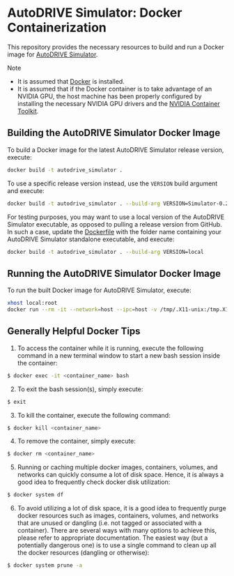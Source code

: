 # AutoDRIVE Simulator: Docker Containerization

This repository provides the necessary resources to build and run a Docker image for [AutoDRIVE Simulator](https://github.com/Tinker-Twins/AutoDRIVE/tree/AutoDRIVE-Simulator).

> [!NOTE]
> - It is assumed that [Docker](https://docs.docker.com/engine/install) is installed.
> - It is assumed that if the Docker container is to take advantage of an NVIDIA GPU, the host machine has been properly configured by installing the necessary NVIDIA GPU drivers and the [NVIDIA Container Toolkit](https://docs.nvidia.com/datacenter/cloud-native/container-toolkit/latest/index.html).

## Building the AutoDRIVE Simulator Docker Image

To build a Docker image for the latest AutoDRIVE Simulator release version, execute:
```bash
docker build -t autodrive_simulator .
```

To use a specific release version instead, use the `VERSION` build argument and execute:
```bash
docker build -t autodrive_simulator . --build-arg VERSION=Simulator-0.2.0
```

For testing purposes, you may want to use a local version of the AutoDRIVE Simulator executable, as opposed to pulling a release version from GitHub. In such a case, update the [Dockerfile](Dockerfile) with the folder name containing your AutoDRIVE Simulator standalone executable, and execute:
```bash
docker build -t autodrive_simulator . --build-arg VERSION=local
```

## Running the AutoDRIVE Simulator Docker Image

To run the built Docker image for AutoDRIVE Simulator, execute:
```bash
xhost local:root
docker run --rm -it --network=host --ipc=host -v /tmp/.X11-unix:/tmp.X11-umix:rw --env DISPLAY --privileged --gpus all autodrive_simulator
```

## Generally Helpful Docker Tips
1. To access the container while it is running, execute the following command in a new terminal window to start a new bash session inside the container:
```bash
$ docker exec -it <container_name> bash
```

2. To exit the bash session(s), simply execute:
```bash
$ exit
```

3. To kill the container, execute the following command:
```bash
$ docker kill <container_name>
```

4. To remove the container, simply execute:
```bash
$ docker rm <container_name>
```

5. Running or caching multiple docker images, containers, volumes, and networks can quickly consume a lot of disk space. Hence, it is always a good idea to frequently check docker disk utilization:
```bash
$ docker system df
```

6. To avoid utilizing a lot of disk space, it is a good idea to frequently purge docker resources such as images, containers, volumes, and networks that are unused or dangling (i.e. not tagged or associated with a container). There are several ways with many options to achieve this, please refer to appropriate documentation. The easiest way (but a potentially dangerous one) is to use a single command to clean up all the docker resources (dangling or otherwise):
```bash
$ docker system prune -a
```
